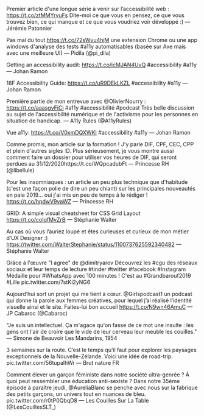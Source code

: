 Premier article d'une longue série à venir sur l’accessibilité web : https://t.co/ztMMYrvuFs Dite-moi ce que vous en pensez, ce que vous trouvez bien, ce qui manque et ce que vous voudriez voir développé :)
— Jérémie Patonnier

Pas mal du tout https://t.co/72sWvu4hjM une extension Chrome ou une app windows d'analyse des tests #a11y automatisables (basée sur Axe mais avec une meilleure UI)
— Pidila (@pi_dila)

Getting an accessibility audit: https://t.co/icMJAN4UvQ #accessibility #a11y
— Johan Ramon

18F Accessibility Guide: https://t.co/uR9DEkLKZL #accessibility #a11y
— Johan Ramon

Première partie de mon entrevue avec @OlivierNourry : https://t.co/aaasgvFiCi #a11y #accessibilité #podcast Très belle discussion au sujet de l'accessibilité numérique et de l'activisme pour les personnes en situation de handicap.
— A11y Rules (@A11yRules)


Vue a11y: https://t.co/V0xmDQXWKI #accessibility #a11y
— Johan Ramon




Comme promis, mon article sur la formation ! J'y parle DIF, CPF, CEC, CPP et plein d'autres sigles :D. Plus sérieusement, je vous montre aussi comment faire un dossier pour utiliser vos heures de DIF, qui seront perdues au 31/12/2020https://t.co/WQpcadubFt
— Princesse RH (@libellule)

Pour les insomniaques : un article un peu plus technique que d'habitude (c'est une façon polie de dire un peu chiant) sur les principales nouveautés en paie 2019... oui j'ai mis un peu de temps à le rédiger ! https://t.co/hpdwV9vaWZ
— Princesse RH



GRID: A simple visual cheatsheet for CSS Grid Layout https://t.co/coIqfMvZrB
— Stéphanie Walter





Au cas où vous l’auriez loupé et êtes curieuses et curieux de mon métier d’UX Designer :) https://twitter.com/WalterStephanie/status/1100737625592340482
— Stéphanie Walter




Grâce à l'œuvre "I agree" de @dimitryarov Découvrez les #cgu des réseaux sociaux et leur temps de lecture #tinder #twitter #facebook #Instagram Médaille pour #WhatsApp avec 100 minutes ! C'est au #Grandbarouf2019 #Lille pic.twitter.com/7stKi2yNG6



Aujourd’hui sort un projet qui me tient à cœur. @Girlspodcast1 un podcast qui donne la parole aux femmes créatives, pour lequel j’ai réalisé l’identité visuelle ainsi et le site. Faites-lui bon accueil https://t.co/N9wn46AmuC 
— JP Cabaroc (@Cabaroc)



"Je suis un intellectuel. Ça m'agace qu'on fasse de ce mot une insulte : les gens ont l'air de croire que le vide de leur cerveau leur meuble les couilles."
— Simone de Beauvoir
Les Mandarins, 1954



3 semaines sur la route. C’est le temps qu’il faut pour explorer les paysages exceptionnels de la Nouvelle-Zélande. Voici une idée de road-trip. pic.twitter.com/56tupaIhWr
— Brut nature FR



Comment élever un garçon féministe dans notre société ultra-genrée ? À quoi peut ressembler une éducation anti-sexiste ? Dans notre 35ème épisode à paraître jeudi, @AureliaBlanc se penche avec nous sur la fabrique des petits garçons, un univers tout en nuances de bleu. pic.twitter.com/r0tP0QbqD8
— Les Couilles Sur La Table (@LesCouillesSLT_) 


